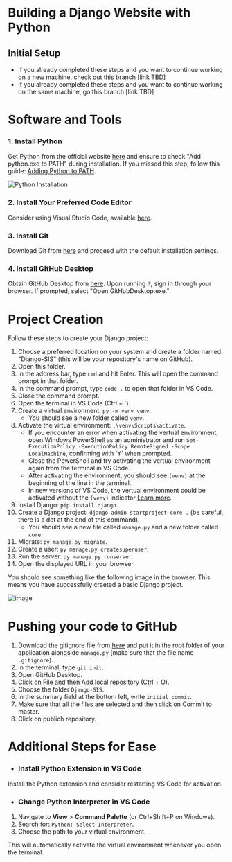 # Building a Django Website with Python

## Initial Setup

- If you already completed these steps and you want to continue working on a new machine, check out this branch [link TBD]
- If you already completed these steps and you want to continue working on the same machine, go this branch [link TBD]

# Software and Tools

### 1. Install Python

Get Python from the official website [here](https://www.python.org/downloads/) and ensure to check "Add python.exe to PATH" during installation. If you missed this step, follow this guide: [Adding Python to PATH](https://realpython.com/add-python-to-path/).

![Python Installation](https://github.com/mrprofessorayman/Django-SIS/assets/160084285/df57ab4d-0c40-49a5-808b-59ef0f07e2e2)

### 2. Install Your Preferred Code Editor

Consider using Visual Studio Code, available [here](https://code.visualstudio.com/).

### 3. Install Git

Download Git from [here](https://git-scm.com/) and proceed with the default installation settings.

### 4. Install GitHub Desktop

Obtain GitHub Desktop from [here](https://desktop.github.com/). Upon running it, sign in through your browser. If prompted, select "Open GitHubDesktop.exe."

# Project Creation

Follow these steps to create your Django project:

1. Choose a preferred location on your system and create a folder named "Django-SIS" (this will be your repository's name on GitHub).
2. Open this folder.
3. In the address bar, type `cmd` and hit Enter. This will open the command prompt in that folder.
4. In the command prompt, type `code .` to open that folder in VS Code.
5. Close the command prompt.
6. Open the terminal in VS Code (Ctrl + `).
7. Create a virtual environment: `py -m venv venv`.
    - You should see a new folder called `venv`.
8. Activate the virtual environment: `.\venv\Scripts\activate`.
    - If you encounter an error when activating the vertual environment, open Windows PowerShell as an administrator and run `Set-ExecutionPolicy -ExecutionPolicy RemoteSigned -Scope LocalMachine`, confirming with 'Y' when prompted.
    - Close the PowerShell and try activating the vertual environment again from the terminal in VS Code.
    - After activating the environment, you should see `(venv)` at the beginning of the line in the terminal.
    - In new versions of VS Code, the vertual environment could be activated without the `(venv)` indicator [Learn more](https://aka.ms/vscodePythonTerminalActivation).
9. Install Django: `pip install django`.
10. Create a Django project: `django-admin startproject core .` (be careful, there is a dot at the end of this command).
    - You should see a new file called `manage.py` and a new folder called `core`.
11. Migrate: `py manage.py migrate`.
12. Create a user: `py manage.py createsuperuser`.
13. Run the server: `py manage.py runserver`.
14. Open the displayed URL in your browser.

You should see something like the following image in the browser. This means you have successfully craeted a basic Django project.

![image](https://github.com/mrprofessorayman/Django-SIS/assets/160084285/4432724b-23d7-457e-b844-95ca8ae19677)

# Pushing your code to GitHub
1. Download the gitignore file from [here](https://github.com/mrprofessorayman/Django-SIS/blob/step1/.gitignore) and put it in the root folder of your application alongside `manage.py` (make sure that the file name `.gitignore`).
2. In the terminal, type `git init`.
3. Open GitHub Desktop.
4. Click on File and then Add local repository (Ctrl + O).
5. Choose the folder `Django-SIS`.
6. In the summary field at the bottom left, write `initial commit`.
7. Make sure that all the files are selected and then click on Commit to master.
8. Click on publich repository.



# Additional Steps for Ease

- ### Install Python Extension in VS Code

Install the Python extension and consider restarting VS Code for activation.

- ### Change Python Interpreter in VS Code

1. Navigate to **View** > **Command Palette** (or Ctrl+Shift+P on Windows).
2. Search for: `Python: Select Interpreter`.
3. Choose the path to your virtual environment.

This will automatically activate the virtual environment whenever you open the terminal.
